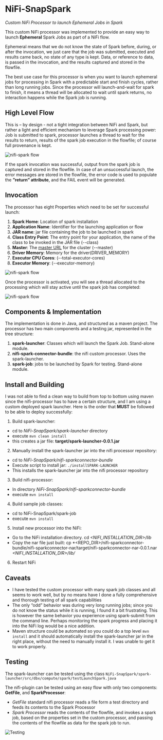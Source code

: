 # NiFi-SnapSpark
*Custom NiFi Processor to launch Ephemeral Jobs in Spark*

This custom NiFi processor was implemented to provide an easy way to launch **Ephemeral** Spark Jobs as part of a NiFi flow. 

Ephemeral means that we do not know the state of Spark before, during, or after the invocation, we just care that the job was submitted, executed and results came back, no state of any type is kept.  Data, or reference to data, is passed in the invocation, and the results captured and stored in the flowfile. 

The best use case for this processor is when you want to launch ephemeral jobs for processing in Spark with a predictable start and finish cycles, rather than long running jobs. Since the processor will launch-and-wait for spark to finish, it means a thread will be allocated to wait until spark returns, no interaction happens while the Spark job is running. 

## High Level Flow

This is – by design - not a tight integration between NiFi and Spark, but rather a light and efficient mechanism to leverage Spark processing power:  Job is submitted to spark, processor launches a thread to wait for the results to return, results of the spark job execution in the flowfile; of course full provenance is kept. 

![nifi-spark flow](images/nifi-spark-flow.png)

If the spark invocation was successful, output from the spark job is captured and stored in the flowfile. In case of an unsuccessful launch, the error messages are stored in the flowfile, the error code is used to populate the **”return” attribute**, and the FAIL event will be generated.

## Invocation

The processor has eight Properties which need to be set for successful launch:

1.	**Spark Home**: Location of spark installation
2.	**Application Name**: Identifier for the launching application or flow
3.	**JAR name**: jar file containing the job to be launched in spark
4.	**Class Entry Point**: The entry point for your application, the name of the class to be invoked in the JAR file (--class)
5.	**Master**: The [master URL]( http://spark.apache.org/docs/latest/submitting-applications.html#master-urls) for the cluster (--master)
6.	**Driver Memory**:  Memory for the driver(DRIVER_MEMORY)
7.	**Executor CPU Cores**: (--total-executor-cores)
8.	**Executor Memory**: (--executor-memory)

![nifi-spark flow](images/SparkProcessor-Properties.png)

Once the processor is activated, you will see a thread allocated to the processing which will stay active until the spark job has completed:

![nifi-spark flow](images/nifi-processor-laumched.png)

## Components & Implementation

The implementation is done in Java, and structured as a maven project. The processor has two main components and a testing jar, represented in the tree structure:

1. **spark-launcher**: Classes which will launch the Spark Job. Stand-alone module.
2. **nifi-spark-connector-bundle**: the nifi custom processor. Uses the spark-launcher.
3. **spark-job**: jobs to be launched by Spark for testing. Stand-alone module.


## Install and Building

I was not able to find a clean way to build from top to bottom using maven since the nifi-processor has to have a certain structure, and I am using a custom deployed spark launcher. Here is the order that **MUST** be followed to be able to deploy successfully:

1.	Build spark-launcher: 
*	cd to *NiFi-SnapSpark/spark-launcher* directory
*	execute `mvn clean install`
*	this creates a jar file: **target/spark-launcher-0.0.1.jar**
2.	Manually install the spark-launcher jar into the nifi processor repository:
*	cd to *NiFi-SnapSpark/nifi-sparkconnector-bundle*
*	Execute script to install jar: `./installSPARK-LAUNCHER`
*	This installs the spark-launcher jar into the nifi processor repository
3.	Build nifi-processor:
*	In directory *NiFi-SnapSpark/nifi-sparkconnector-bundle*
*	execute `mvn install`
4.	Build sample job classes:
*	cd to NiFi-SnapSpark/spark-job
*	execute `mvn install`
5.	Install new processor into the NiFi:
*	Go to the NiFi installation directory. cd *<NIFI_INSTALLATION_DIR>/lib*
*	Copy the nar file just built: cp *<REPO_DIR>/nifi-sparkconnector-bundle/nifi-sparkconnector-nar/target/nifi-sparkconnector-nar-0.0.1.nar *<NIFI_INSTALLATION_DIR>/lib/*
6.	Restart NiFi

## Caveats

*	I have tested the custom processor with many spark job classes and all seems to work well, but by no means have I done a fully comprehensive and thorough testing of all spark capabilities
*	The only “odd” behavior was during very long running jobs; since you do not know the status while it is running, I found it a bit frustrating. This is however the same behavior you experience using spark-submit from the command line. Perhaps monitoring the spark progress and placing it into the NiFi log would be a nice addition. 
*	Maven structure could be automated so you could do a top level `mvn install` and it should automatically install the spark-launcher jar in the right place, without the need to manually install it. I was unable to get it to work properly.

## Testing

The spark-launcher can be tested using the class `NiFi-SnapSpark/spark-launcher/src/dbx/compute/spark/testLaunchSpark.java`

The nifi-plugin can be tested using an easy flow with only two components: **GetFile**, and **SparkProcessor**:
* *GetFile* standard nifi processor reads a file form a test directory and feeds its contents to the Spark Processor
* *Spark Processor* reads the contents of the flowfile, and invokes a spark job, based on the properties set in the custom processor, and passing the contents of the flowfile as data for the spark job to run.

![Testing](images/testing-nifi-processor.png)







